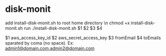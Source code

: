 # disk-monit

add install-disk-monit.sh to root home directory \n
chmod +x install-disk-monit.sh
run ./install-disk-monit.sh $1 $2 $3 $4

$1 aws_access_key_id
$2 aws_secret_access_key
$3 fromEmail
$4 toEmails sparated by coma (no space). Ex: admin1@domain.com,admin2@domain.com
